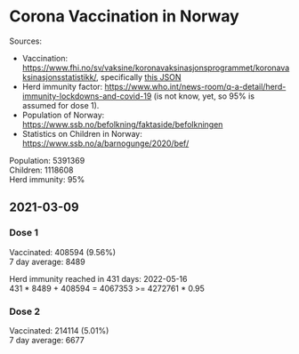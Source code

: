 # Corona Vaccination in Norway

Sources:

- Vaccination: <https://www.fhi.no/sv/vaksine/koronavaksinasjonsprogrammet/koronavaksinasjonsstatistikk/>, specifically [this JSON](https://www.fhi.no/api/chartdata/api/99119)
- Herd immunity factor: <https://www.who.int/news-room/q-a-detail/herd-immunity-lockdowns-and-covid-19> (is not know, yet, so 95% is assumed for dose 1).
- Population of Norway: <https://www.ssb.no/befolkning/faktaside/befolkningen>
- Statistics on Children in Norway: https://www.ssb.no/a/barnogunge/2020/bef/



Population: 5391369  
Children: 1118608  
Herd immunity: 95%  

## 2021-03-09

### Dose 1

Vaccinated: 408594 (9.56%)  
7 day average: 8489

Herd immunity reached in 431 days: 2022-05-16  
431 * 8489 + 408594 = 4067353 >= 4272761 * 0.95

### Dose 2

Vaccinated: 214114 (5.01%)  
7 day average: 6677

